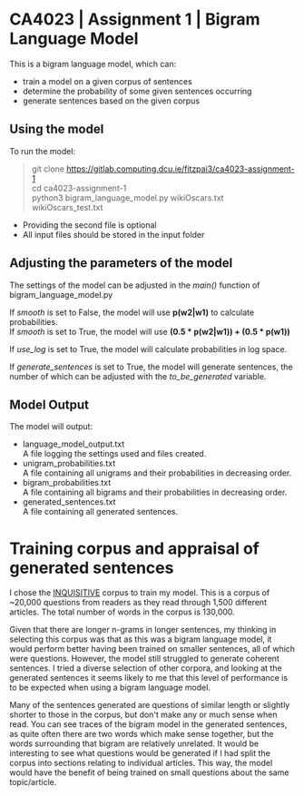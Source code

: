 # CA4023 | Assignment 1 | Bigram Language Model

This is a bigram language model, which can:
- train a model on a given corpus of sentences
- determine the probability of some given sentences occurring
- generate sentences based on the given corpus

## Using the model

To run the model:

> git clone https://gitlab.computing.dcu.ie/fitzpai3/ca4023-assignment-1  
> cd ca4023-assignment-1  
> python3 bigram_language_model.py wikiOscars.txt wikiOscars_test.txt  

- Providing the second file is optional
- All input files should be stored in the input folder

## Adjusting the parameters of the model

The settings of the model can be adjusted in the *main()* function of bigram_language_model.py

If *smooth* is set to False, the model will use **p(w2|w1)** to calculate probabilities.  
If *smooth* is set to True, the model will use **(0.5 * p(w2|w1)) + (0.5 * p(w1))**

If *use_log* is set to True, the model will calculate probabilities in log space.

If *generate_sentences* is set to True, the model will generate sentences, the number of which can be adjusted with the *to_be_generated* variable.

## Model Output

The model will output:
- language_model_output.txt  
A file logging the settings used and files created.
- unigram_probabilities.txt  
A file containing all unigrams and their probabilities in decreasing order.
- bigram_probabilities.txt  
A file containing all bigrams and their probabilities in decreasing order.
- generated_sentences.txt  
A file containing all generated sentences.

# Training corpus and appraisal of generated sentences

I chose the [INQUISITIVE](https://github.com/wjko2/INQUISITIVE) corpus to train my model. This is a corpus of ~20,000 questions from readers as they read through 1,500 different articles. The total number of words in the corpus is 130,000.

Given that there are longer n-grams in longer sentences, my thinking in selecting this corpus was that as this was a bigram language model, it would perform better having been trained on smaller sentences, all of which were questions. However, the model still struggled to generate coherent sentences. I tried a diverse selection of other corpora, and looking at the generated sentences it seems likely to me that this level of performance is to be expected when using a bigram language model.

Many of the sentences generated are questions of similar length or slightly shorter to those in the corpus, but don't make any or much sense when read. You can see traces of the bigram model in the generated sentences, as quite often there are two words which make sense together, but the words surrounding that bigram are relatively unrelated. It would be interesting to see what questions would be generated if I had split the corpus into sections relating to individual articles. This way, the model would have the benefit of being trained on small questions about the same topic/article.
